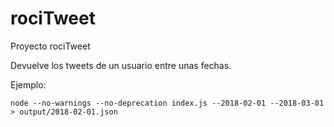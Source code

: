 # rociTweet
Proyecto rociTweet

Devuelve los tweets de un usuario entre unas fechas.

Ejemplo: 

```
node --no-warnings --no-deprecation index.js --2018-02-01 --2018-03-01 > output/2018-02-01.json
```
